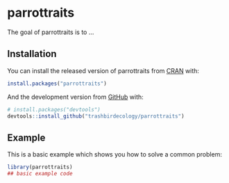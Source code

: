 
<!-- README.md is generated from README.Rmd. Please edit that file -->

# parrottraits

<!-- badges: start -->

<!-- badges: end -->

The goal of parrottraits is to …

## Installation

You can install the released version of parrottraits from
[CRAN](https://CRAN.R-project.org) with:

``` r
install.packages("parrottraits")
```

And the development version from [GitHub](https://github.com/) with:

``` r
# install.packages("devtools")
devtools::install_github("trashbirdecology/parrottraits")
```

## Example

This is a basic example which shows you how to solve a common problem:

``` r
library(parrottraits)
## basic example code
```
